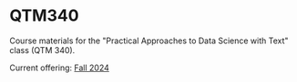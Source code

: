 # QTM340
Course materials for the "Practical Approaches to Data Science with Text" class (QTM 340).

Current offering: [Fall 2024](https://tinyurl.com/4bnnvex3)

